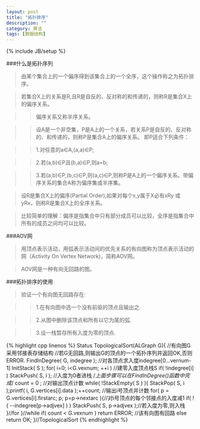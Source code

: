 ```yaml
---
layout: post
title: "拓扑排序"
description: ""
category: 算法
tags: [数据结构]
---
```

{% include JB/setup %}

###什么是拓扑序列

>由某个集合上的一个偏序得到该集合上的一个全序，这个操作称之为拓扑排序。

>若集合X上的关系是R,且R是自反的、反对称的和传递的，则称R是集合X上的偏序关系。

>>偏序关系又称半序关系。

>>设A是一个非空集，P是A上的一个关系，若关系P是自反的、反对称的、和传递的，则称P是集合A上的偏序关系。
即P适合下列条件：

>>1.对任意的a∈A,\(a,a\)∈P;

>>2.若\(a,b\)∈P且\(b,a\)∈P,则a=b;

>>3.若\(a,b\)∈P,\(b,c\)∈P,则\(a,c\)∈P,则称P是A上的一个偏序关系。带偏序关系的集合A称为偏序集或半序集。

>设R是集合X上的偏序\(Partial Order\),如果对每个x,y属于X必有xRy 或 yRx，则称R是集合X上的全序关系。

>比较简单的理解：偏序是指集合中只有部分成员可以比较，全序是指集合中所有的成员之间均可以比较。

###AOV网

>用顶点表示活动，用弧表示活动间的优先关系的有向图称为顶点表示活动的网（Activity On Vertex Network)，简称AOV网。

>AOV网是一种有向无回路的图。

###拓扑排序的使用

>验证一个有向图无回路存在:

>>1.在有向图中选一个没有前驱的顶点且输出之.

>>2.从图中删除该顶点和所有以它为尾的弧.

>>3.设一栈暂存所有入度为零的顶点.

{% highlight cpp linenos %}
Status TopologicalSort(ALGraph G){
    //有向图G采用邻接表存储结构
    //若G无回路,则输出G的顶点的一个拓扑序列并返回OK,否则ERROR.
    FindInDegree( G, indegree );    //对各顶点求入度indegree[0...vernum-1]
    InitStack( S );
    for( i=0; i<G.vexnum; ++i ) //建零入度顶点栈S
        if( !indegree[i] ) StackPush( S, i ); //入度为0者进栈
    /*上面步骤可以在FindInDegree()函数中完成*/
    count = 0 ; //对输出顶点计数
    while( !StackEmpty( S ) ){
        StackPop( S, i );printf( i, G.vertices[i].data );++count;   //输出i号顶点并计数
        for( p = G.vertices[i].firstarc; p; p=p->nextarc ){//对i号顶点的每个邻接点的入度减1
            if( !( --indegree[p->adjvex] ) ) StackPush( S, p->adjvex );//若入度为零,则入栈
        }//for
    }//while
    if( count < G.vexnum ) return ERROR;    //该有向图有回路
    else return OK;
}//TopologicalSort
{% endhighlight %}
